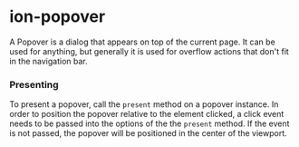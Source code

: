 # ion-popover

A Popover is a dialog that appears on top of the current page. It can be used for anything, but generally it is used for overflow actions that don't fit in the navigation bar.

### Presenting

To present a popover, call the `present` method on a popover instance. In order to position the popover relative to the element clicked, a click event needs to be passed into the options of the the `present` method. If the event is not passed, the popover will be positioned in the center of the viewport.

